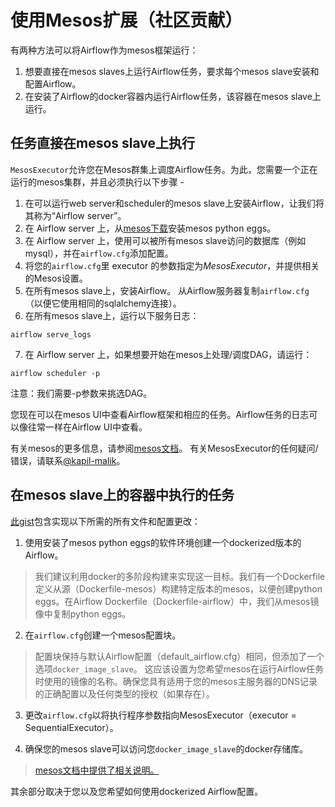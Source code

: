 # 使用Mesos扩展（社区贡献）

有两种方法可以将Airflow作为mesos框架运行：

1. 想要直接在mesos slaves上运行Airflow任务，要求每个mesos slave安装和配置Airflow。
2. 在安装了Airflow的docker容器内运行Airflow任务，该容器在mesos slave上运行。

## 任务直接在mesos slave上执行

`MesosExecutor`允许您在Mesos群集上调度Airflow任务。为此，您需要一个正在运行的mesos集群，并且必须执行以下步骤 -

1. 在可以运行web server和scheduler的mesos slave上安装Airflow，让我们将其称为“Airflow server”。
2. 在 Airflow server 上，从[mesos下载](http://open.mesosphere.com/downloads/mesos/)安装mesos python eggs。
3. 在 Airflow server 上，使用可以被所有mesos slave访问的数据库（例如mysql），并在`airflow.cfg`添加配置。
4. 将您的`airflow.cfg`里 executor 的参数指定为*MesosExecutor*，并提供相关的Mesos设置。
5. 在所有mesos slave上，安装Airflow。 从Airflow服务器复制`airflow.cfg` （以便它使用相同的sqlalchemy连接）。
6. 在所有mesos slave上，运行以下服务日志：

```
airflow serve_logs
```

7. 在 Airflow server 上，如果想要开始在mesos上处理/调度DAG，请运行：

```
airflow scheduler -p
```

注意：我们需要-p参数来挑选DAG。

您现在可以在mesos UI中查看Airflow框架和相应的任务。Airflow任务的日志可以像往常一样在Airflow UI中查看。

有关mesos的更多信息，请参阅[mesos文档](http://mesos.apache.org/documentation/latest/)。 有关MesosExecutor的任何疑问/错误，请联系[@kapil-malik](https://github.com/kapil-malik)。

## 在mesos slave上的容器中执行的任务

[此gist](https://gist.github.com/sebradloff/f158874e615bda0005c6f4577b20036e)包含实现以下所需的所有文件和配置更改：

1. 使用安装了mesos python eggs的软件环境创建一个dockerized版本的Airflow。

> 我们建议利用docker的多阶段构建来实现这一目标。我们有一个Dockerfile定义从源（Dockerfile-mesos）构建特定版本的mesos，以便创建python eggs。在Airflow Dockerfile（Dockerfile-airflow）中，我们从mesos镜像中复制python eggs。

2. 在`airflow.cfg`创建一个mesos配置块。

> 配置块保持与默认Airflow配置（default_airflow.cfg）相同，但添加了一个选项`docker_image_slave`。 这应该设置为您希望mesos在运行Airflow任务时使用的镜像的名称。确保您具有适用于您的mesos主服务器的DNS记录的正确配置以及任何类型的授权（如果存在）。

3. 更改`airflow.cfg`以将执行程序参数指向MesosExecutor（executor = SequentialExecutor）。

4. 确保您的mesos slave可以访问您`docker_image_slave`的docker存储库。

> [mesos文档中提供了相关说明。](https://mesos.readthedocs.io/en/latest/docker-containerizer/)

其余部分取决于您以及您希望如何使用dockerized Airflow配置。
